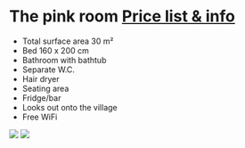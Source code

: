 # The pink room [Price list & info](/en/pricelist/)

* Total surface area 30 m²
* Bed 160 x 200 cm
* Bathroom with bathtub
* Separate W.C.
* Hair dryer
* Seating area
* Fridge/bar 
* Looks out onto the village
* Free WiFi

![](/images/chambre-rose.jpg)
![](/images/chambre-rose-detail.jpg)